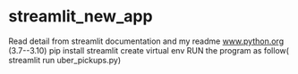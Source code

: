 # streamlit_new_app
Read detail from streamlit documentation and my readme
www.python.org (3.7--3.10)
pip install streamlit
create virtual env
RUN the program as follow( streamlit run uber_pickups.py)
